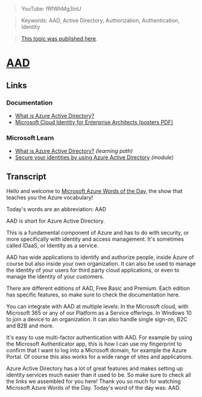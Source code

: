 > YouTube: fRfWhMg3inU

> Keywords: AAD, Active Directory, Authorization, Authentication, Identity

> [This topic was published here](http://azurewordsoftheday.cloud/topic/aad/aad).

# [AAD](/topic/aad/aad)

<!--YOUTUBEEMBED -->

## Links

### Documentation

- [What is Azure Active Directory?](http://gslb.ch/449)
- [Microsoft Cloud Identity for Enterprise Architects (posters PDF)](http://gslb.ch/440)

### Microsoft Learn

- [What is Azure Active Directory?](http://gslb.ch/450) *(learning path)*
- [Secure your identities by using Azure Active Directory](http://gslb.ch/451) *(module)*

## Transcript

Hello and welcome to [Microsoft Azure Words of the Day](/), the show that teaches you the Azure vocabulary!

Today's words are an abbreviation: AAD

AAD is short for Azure Active Directory.

This is a fundamental component of Azure and has to do with security, or more specifically with identity and access management. It's sometimes called IDaaS, or Identity as a service.

AAD has wide applications to identify and authorize people, inside Azure of course but also inside your own organization. It can also be used to manage the identity of your users for third party cloud applications, or even to manage the identity of your customers.

There are different editions of AAD, Free Basic and Premium. Each edition has specific features, so make sure to check the documentation here.

You can integrate with AAD at multiple levels: In the Microsoft cloud, with Microsoft 365 or any of our Platform as a Service offerings. In Windows 10 to join a device to an organization. It can also handle single sign-on, B2C and B2B and more.

It's easy to use multi-factor authentication with AAD. For example by using the Microsoft Authenticator app, this is how I can use my fingerprint to confirm that I want to log into a Microsoft domain, for example the Azure Portal. Of course this also works for a wide range of sites and applications.

Azure Active Directory has a lot of great features and makes setting up identity services much easier than it used to be. So make sure to check all the links we assembled for you here! Thank you so much for watching Microsoft Azure Words of the Day. Today's word of the day was: AAD.